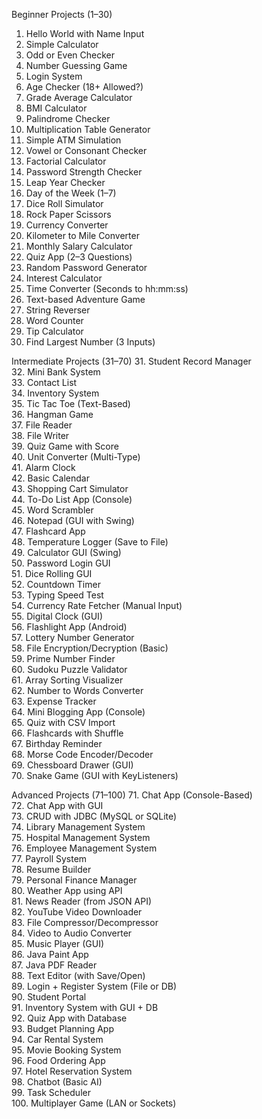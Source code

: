 Beginner Projects (1–30)
1. Hello World with Name Input  
2. Simple Calculator  
3. Odd or Even Checker  
4. Number Guessing Game  
5. Login System  
6. Age Checker (18+ Allowed?)  
7. Grade Average Calculator  
8. BMI Calculator  
9. Palindrome Checker  
10. Multiplication Table Generator  
11. Simple ATM Simulation  
12. Vowel or Consonant Checker  
13. Factorial Calculator  
14. Password Strength Checker  
15. Leap Year Checker  
16. Day of the Week (1–7)  
17. Dice Roll Simulator  
18. Rock Paper Scissors  
19. Currency Converter  
20. Kilometer to Mile Converter  
21. Monthly Salary Calculator  
22. Quiz App (2–3 Questions)  
23. Random Password Generator  
24. Interest Calculator  
25. Time Converter (Seconds to hh:mm:ss)  
26. Text-based Adventure Game  
27. String Reverser  
28. Word Counter  
29. Tip Calculator  
30. Find Largest Number (3 Inputs)  

Intermediate Projects (31–70)
31. Student Record Manager  
32. Mini Bank System  
33. Contact List  
34. Inventory System  
35. Tic Tac Toe (Text-Based)  
36. Hangman Game  
37. File Reader  
38. File Writer  
39. Quiz Game with Score  
40. Unit Converter (Multi-Type)  
41. Alarm Clock  
42. Basic Calendar  
43. Shopping Cart Simulator  
44. To-Do List App (Console)  
45. Word Scrambler  
46. Notepad (GUI with Swing)  
47. Flashcard App  
48. Temperature Logger (Save to File)  
49. Calculator GUI (Swing)  
50. Password Login GUI  
51. Dice Rolling GUI  
52. Countdown Timer  
53. Typing Speed Test  
54. Currency Rate Fetcher (Manual Input)  
55. Digital Clock (GUI)  
56. Flashlight App (Android)  
57. Lottery Number Generator  
58. File Encryption/Decryption (Basic)  
59. Prime Number Finder  
60. Sudoku Puzzle Validator  
61. Array Sorting Visualizer  
62. Number to Words Converter  
63. Expense Tracker  
64. Mini Blogging App (Console)  
65. Quiz with CSV Import  
66. Flashcards with Shuffle  
67. Birthday Reminder  
68. Morse Code Encoder/Decoder  
69. Chessboard Drawer (GUI)  
70. Snake Game (GUI with KeyListeners)  

Advanced Projects (71–100)
71. Chat App (Console-Based)  
72. Chat App with GUI  
73. CRUD with JDBC (MySQL or SQLite)  
74. Library Management System  
75. Hospital Management System  
76. Employee Management System  
77. Payroll System  
78. Resume Builder  
79. Personal Finance Manager  
80. Weather App using API  
81. News Reader (from JSON API)  
82. YouTube Video Downloader  
83. File Compressor/Decompressor  
84. Video to Audio Converter  
85. Music Player (GUI)  
86. Java Paint App  
87. Java PDF Reader  
88. Text Editor (with Save/Open)  
89. Login + Register System (File or DB)  
90. Student Portal  
91. Inventory System with GUI + DB  
92. Quiz App with Database  
93. Budget Planning App  
94. Car Rental System  
95. Movie Booking System  
96. Food Ordering App  
97. Hotel Reservation System  
98. Chatbot (Basic AI)  
99. Task Scheduler  
100. Multiplayer Game (LAN or Sockets)

